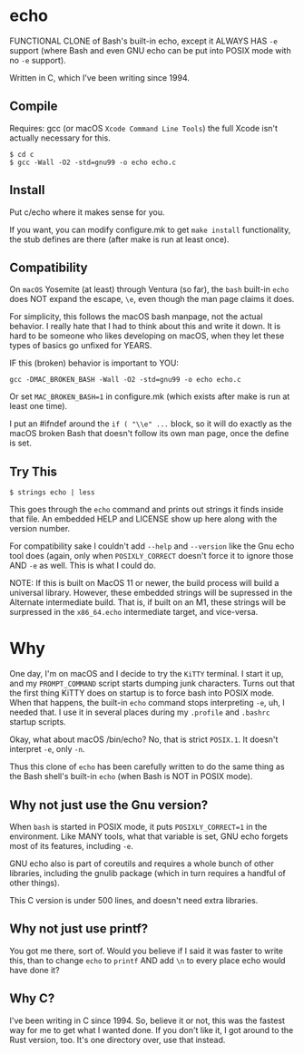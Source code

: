 # echo

FUNCTIONAL CLONE of Bash's built-in echo, except it ALWAYS
HAS `-e` support (where Bash and even GNU echo can be
put into POSIX mode with no `-e` support).

Written in C, which I've been writing since 1994.

## Compile

Requires: gcc (or macOS `Xcode Command Line Tools`)
the full Xcode isn't actually necessary for this.

```
$ cd c
$ gcc -Wall -O2 -std=gnu99 -o echo echo.c
```

## Install

Put c/echo where it makes sense for you.

If you want, you can modify configure.mk to
get `make install` functionality, the stub defines are there
(after make is run at least once).

## Compatibility

On `macOS` Yosemite (at least) through Ventura (so far),
the `bash` built-in `echo` does NOT expand the escape, `\e`,
even though the man page claims it does.

For simplicity, this follows the macOS bash manpage, not the actual
behavior.  I really hate that I had to think about this and write it
down.  It is hard to be someone who likes developing on macOS, when
they let these types of basics go unfixed for YEARS.

IF this (broken) behavior is important to YOU:

```
gcc -DMAC_BROKEN_BASH -Wall -O2 -std=gnu99 -o echo echo.c
```

Or set `MAC_BROKEN_BASH=1` in configure.mk
(which exists after make is run at least one time).

I put an #ifndef around the `if ( "\\e" ...` block, so it
will do exactly as the macOS broken Bash that doesn't follow its own
man page, once the define is set.

## Try This

```
$ strings echo | less
```

This goes through the `echo` command and prints out strings it finds
inside that file.  An embedded HELP and LICENSE show up here along with
the version number.

For compatibility sake I couldn't add `--help` and `--version` like the
Gnu echo tool does (again, only when `POSIXLY_CORRECT` doesn't force
it to ignore those AND `-e` as well.  This is what I could do.

NOTE: If this is built on MacOS 11 or newer, the build process will
build a universal library.  However, these embedded strings will be
supressed in the Alternate intermediate build.  That is, if built on an M1,
these strings will be surpressed in the `x86_64.echo` intermediate target,
and vice-versa.

# Why

One day, I'm on macOS and I decide to try the `KiTTY` terminal.
I start it up, and my `PROMPT_COMMAND` script starts dumping junk
characters.  Turns out that the first thing KiTTY does on startup
is to force bash into POSIX mode.  When that happens, the built-in
`echo` command stops interpreting `-e`, uh, I needed that.  I use
it in several places during my `.profile` and `.bashrc` startup
scripts.

Okay, what about macOS /bin/echo?  No, that is strict `POSIX.1`.
It doesn't interpret `-e`, only `-n`.

Thus this clone of `echo` has been carefully written to do the same
thing as the Bash shell's built-in `echo` (when Bash is NOT in POSIX
mode).

## Why not just use the Gnu version?

When `bash` is started in POSIX mode, it puts `POSIXLY_CORRECT=1`
in the environment.  Like MANY tools, what that variable is set,
GNU echo forgets most of its features, including `-e`.

GNU echo also is part of coreutils and requires a whole bunch of
other libraries, including the gnulib package
(which in turn requires a handful of other things).

This C version is under 500 lines, and doesn't need extra libraries.

## Why not just use printf?

You got me there, sort of.
Would you believe if I said it was faster to write this, than to change
`echo` to `printf` AND add `\n` to every place echo would have done it?

## Why C?

I've been writing in C since 1994.  So, believe it or not, this was the
fastest way for me to get what I wanted done.
If you don't like it, I got around to the Rust version, too.
It's one directory over, use that instead.

